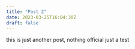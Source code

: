```yaml
---
title: "Post 2"
date: 2023-03-25T16:04:30Z
draft: false
---
```


this is just another post, nothing official just a test
